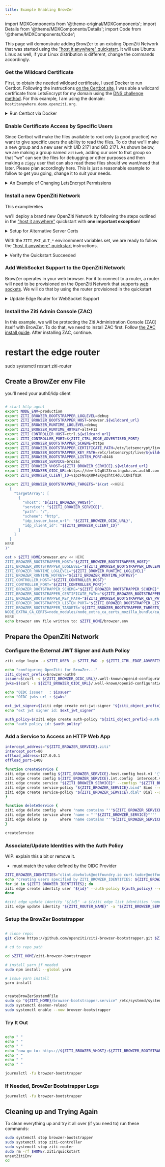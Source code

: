 ```yaml
---
title: Example Enabling BrowZer 
---
```

import MDXComponents from '@theme-original/MDXComponents';
import Details from '@theme/MDXComponents/Details';
import Code from '@theme/MDXComponents/Code';

This page will demonstrate adding BrowZer to an existing OpenZiti Network that was started using the
["host it anywhere" quickstart](../../../../learn/quickstarts/network/hosted.md). It will use Ubuntu Linux as well, if
your Linux distribution is different, change the commands accordingly.

### Get the Wildcard Certificate

First, to obtain the needed wildcard certificate, I used Docker to run Certbot. 
Following the instructions [on the Certbot site](https://eff-certbot.readthedocs.io/en/stable/install.html),
I was able a wildcard certificate from LetsEncrypt for my domain using the
[DNS challenge method](https://letsencrypt.org/docs/challenge-types/#dns-01-challenge). For this example, I am using
the domain: `hostitanywhere.demo.openziti.org`.

<Details>
<summary>Run Certbot via Docker</summary>

```
wildcard_url="hostitanywhere.demo.openziti.org"
your_email="your.email@someserver.com"
sudo docker run -it --rm --name certbot \
  -v "/etc/letsencrypt:/etc/letsencrypt" \
  -v "/var/lib/letsencrypt:/var/lib/letsencrypt" \
  certbot/certbot certonly -d "*.${wildcard_url}" \
                  --manual \
                  --preferred-challenges dns \
                  --email "${your_email}" \
                  --agree-tos
```

</Details>



### Enable Certificate Access by Specific Users

Since Certbot will make the files available to root only (a good practice) we want to give specific users the
ability to read the files.  To do that we'll make a new group and a new user with UID 2171 and GID 2171. As shown below,
we are making a group named `zitiweb`, adding our user to that group so that "we" can see the files for debugging or
other purposes and then making a `ziggy` user that can also read these files should we want/need that later. Please
plan accordingly here. This is just a reasonable example to follow to get you going, change it to suit your needs.

<Details>
<summary>An Example of Changing LetsEncrypt Permissions</summary>

```bash
sudo groupadd -g 2171 zitiweb
sudo useradd -u 2171 -M ziggy
sudo usermod -aG zitiweb ziggy
sudo usermod -aG zitiweb $USER
sudo chown -R root:zitiweb /etc/letsencrypt/
sudo chmod -R g+rX /etc/letsencrypt/
```

If needed, enable the new group permissions on the current shell by executing `exec $SHELL` or by loggin out of
the currently active shell and logging back in again. Ensure the `wildcard_url` variable is set correctly and
verify access to the certificates:
```bash
wildcard_url="hostitanywhere.demo.openziti.org"
ls -l /etc/letsencrypt/live/${wildcard_url}/*
```

</Details>

### Install a new OpenZiti Network

This examplerelies


we'll deploy a brand new OpenZiti Network by following the steps outlined in the ["host it anywhere"](../../network/hosted.md)
quickstart with __one important exception__! 

<Details>
<summary>Setup for Alternative Server Certs</summary>

Since we have just obtained some LetsEncrypt certificates, we'll enable OpenZiti with
[Alternative Server Certs](../../../../guides/alt-server-certs.md) __immediately__! To do that we'll set two new variables
introduced with v0.29.0. Notice that the `${wildcard_url}` variable needs to be set if it's not already set. Shown here
is the domain: `hostitanywhere.demo.openziti.org`:

```bash
wildcard_url="hostitanywhere.demo.openziti.org"
export ZITI_PKI_ALT_SERVER_CERT="/etc/letsencrypt/live/${wildcard_url}/fullchain.pem"
export ZITI_PKI_ALT_SERVER_KEY="/etc/letsencrypt/live/${wildcard_url}/privkey.pem"
```
</Details>

With the `ZITI_PKI_ALT_*` environmnent variables set, we are ready to follow the 
["host it anywhere" quickstart](../../../../learn/quickstarts/network/hosted.md) instructions.

<Details>
<summary>Verify the Quickstart Succeeded</summary>

After completing the quickstart, you should be able to access the controller at both the alternate server cert url. 
Notice there's no need for 'insecure' (-sk) curl mode!:
```bash
curl https://ctrl.${wildcard_url}:${ZITI_CTRL_EDGE_ADVERTISED_PORT}
```
and we should be able to curl to the non-alternative server url. Note for this we need to use `-sk` since this will
be the self-signed PKI endpoint:
```bash
curl -sk https://${ZITI_CTRL_EDGE_ADVERTISED_ADDRESS}:${ZITI_CTRL_EDGE_ADVERTISED_PORT}
```
</Details>

### Add WebSocket Support to the OpenZiti Network

BrowZer operates in your web browser. For it to connect to a router, a router will need to be provisioned on the OpenZiti
Network that supports [web sockets](https://en.wikipedia.org/wiki/WebSocket). We will do that by using the router
provisioned in the quickstart

<Details>
<summary>Update Edge Router for WebSocket Support</summary>

After completing the quickstart, you will have an edge router configuration file in the user's home directory.
Use your favorite editor, such as [`vim`](https://en.wikipedia.org/wiki/Vim_(text_editor)) to edit the file:

```bash
vi $ZITI_HOME/${ZITI_NETWORK}-edge-router.yaml
```

Locate the "binding" section, and add a section that looks like this. Make sure to change the `address` and `advertise`
fields accordingly to fit your `${wildcard_url}` value:
```bash
  - binding: edge
    address: wss:0.0.0.0:8447
    options:
      advertise: ws.hostitanywhere.demo.openziti.org:8447
      connectTimeoutMs: 5000
      getSessionTimeout: 60
```

</Details>



### Install the Ziti Admin Console (ZAC)

In this example, we will be protecting the Ziti Administration Console (ZAC) itself with BrowZer. To do that, 
we need to install ZAC first. Follow [the ZAC install guide](../../../../learn/quickstarts/zac/index.md). 
After installing ZAC, continue.


# restart the edge router
sudo systemctl restart ziti-router

## Create a BrowZer env File

you'll need your auth0/idp client

```bash

# start http agent
export NODE_ENV=production
export ZITI_BROWZER_BOOTSTRAPPER_LOGLEVEL=debug
export ZITI_BROWZER_BOOTSTRAPPER_HOST=browzer.${wildcard_url}
export ZITI_BROWZER_RUNTIME_LOGLEVEL=debug
export ZITI_BROWZER_RUNTIME_HOTKEY=alt+F12
export ZITI_CONTROLLER_HOST=ctrl.${wildcard_url}
export ZITI_CONTROLLER_PORT=${ZITI_CTRL_EDGE_ADVERTISED_PORT}
export ZITI_BROWZER_BOOTSTRAPPER_SCHEME=https
export ZITI_BROWZER_BOOTSTRAPPER_CERTIFICATE_PATH=/etc/letsencrypt/live/${wildcard_url}/fullchain.pem
export ZITI_BROWZER_BOOTSTRAPPER_KEY_PATH=/etc/letsencrypt/live/${wildcard_url}/privkey.pem
export ZITI_BROWZER_BOOTSTRAPPER_LISTEN_PORT=8446
export ZITI_BROWZER_SERVICE=brozac
export ZITI_BROWZER_VHOST=${ZITI_BROWZER_SERVICE}.${wildcard_url}
export ZITI_BROWZER_OIDC_URL=https://dev-b2q0t23rxctngxka.us.auth0.com
export ZITI_BROWZER_CLIENT_ID=v1pzFNuqX8R4EKyqzhtC4duJ1QNIfQ1K

export ZITI_BROWZER_BOOTSTRAPPER_TARGETS="$(cat <<HERE
  {
    "targetArray": [
      {
        "vhost": "${ZITI_BROWZER_VHOST}",
        "service": "${ZITI_BROWZER_SERVICE}",
        "path": "/",
        "scheme": "http",
        "idp_issuer_base_url": "${ZITI_BROWZER_OIDC_URL}",
        "idp_client_id": "${ZITI_BROWZER_CLIENT_ID}"
      }
    ]
  }
HERE
)"

cat > $ZITI_HOME/browzer.env << HERE
ZITI_BROWZER_BOOTSTRAPPER_HOST="${ZITI_BROWZER_BOOTSTRAPPER_HOST}"
ZITI_BROWZER_BOOTSTRAPPER_LOGLEVEL="${ZITI_BROWZER_BOOTSTRAPPER_LOGLEVEL}"
ZITI_BROWZER_RUNTIME_LOGLEVEL="${ZITI_BROWZER_RUNTIME_LOGLEVEL}"
ZITI_BROWZER_RUNTIME_HOTKEY="${ZITI_BROWZER_RUNTIME_HOTKEY}"
ZITI_CONTROLLER_HOST="${ZITI_CONTROLLER_HOST}"
ZITI_CONTROLLER_PORT="${ZITI_CONTROLLER_PORT}"
ZITI_BROWZER_BOOTSTRAPPER_SCHEME="${ZITI_BROWZER_BOOTSTRAPPER_SCHEME}"
ZITI_BROWZER_BOOTSTRAPPER_CERTIFICATE_PATH="${ZITI_BROWZER_BOOTSTRAPPER_CERTIFICATE_PATH}"
ZITI_BROWZER_BOOTSTRAPPER_KEY_PATH="${ZITI_BROWZER_BOOTSTRAPPER_KEY_PATH}"
ZITI_BROWZER_BOOTSTRAPPER_LISTEN_PORT="${ZITI_BROWZER_BOOTSTRAPPER_LISTEN_PORT}"
ZITI_BROWZER_BOOTSTRAPPER_TARGETS='${ZITI_BROWZER_BOOTSTRAPPER_TARGETS}'
NODE_EXTRA_CA_CERTS=node_modules/node_extra_ca_certs_mozilla_bundle/ca_bundle/ca_intermediate_root_bundle.pem
HERE
echo browzer env file written to: $ZITI_HOME/browzer.env
```

## Prepare the OpenZiti Network

### Configure the External JWT Signer and Auth Policy
```bash
ziti edge login -u $ZITI_USER -p $ZITI_PWD -y ${ZITI_CTRL_EDGE_ADVERTISED_ADDRESS}:${ZITI_CTRL_EDGE_ADVERTISED_PORT}

echo "configuring OpenZiti for BrowZer..."
ziti_object_prefix=browzer-auth0
issuer=$(curl -s ${ZITI_BROWZER_OIDC_URL}/.well-known/openid-configuration | jq -r .issuer)
jwks=$(curl -s ${ZITI_BROWZER_OIDC_URL}/.well-known/openid-configuration | jq -r .jwks_uri)

echo "OIDC issuer   : $issuer"
echo "OIDC jwks url : $jwks"

ext_jwt_signer=$(ziti edge create ext-jwt-signer "${ziti_object_prefix}-ext-jwt-signer" "${issuer}" --jwks-endpoint "${jwks}" --audience "${ZITI_BROWZER_CLIENT_ID}" --claims-property email)
echo "ext jwt signer id: $ext_jwt_signer"

auth_policy=$(ziti edge create auth-policy "${ziti_object_prefix}-auth-policy" --primary-ext-jwt-allowed --primary-ext-jwt-allowed-signers ${ext_jwt_signer})
echo "auth policy id: $auth_policy"
```

### Add a Service to Access an HTTP Web App
```bash
intercept_address="${ZITI_BROWZER_SERVICE}.ziti"
intercept_port=80
offload_address=127.0.0.1
offload_port=1408

function createService {
ziti edge create config ${ZITI_BROWZER_SERVICE}.host.config host.v1 '{"protocol":"tcp", "address":"'"${offload_address}"'", "port":'${offload_port}'}'
ziti edge create config ${ZITI_BROWZER_SERVICE}.int.config  intercept.v1 '{"protocols":["tcp"],"addresses":["'"${intercept_address}"'"], "portRanges":[{"low":'${intercept_port}', "high":'${intercept_port}'}]}'
ziti edge create service "${ZITI_BROWZER_SERVICE}" --configs "${ZITI_BROWZER_SERVICE}.host.config","${ZITI_BROWZER_SERVICE}.int.config"
ziti edge create service-policy "${ZITI_BROWZER_SERVICE}.bind" Bind --service-roles "@${ZITI_BROWZER_SERVICE}" --identity-roles "#${ZITI_BROWZER_SERVICE}.binders"
ziti edge create service-policy "${ZITI_BROWZER_SERVICE}.dial" Dial --service-roles "@${ZITI_BROWZER_SERVICE}" --identity-roles "#${ZITI_BROWZER_SERVICE}.dialers"
}

function deleteService {
ziti edge delete config  where 'name contains "'"${ZITI_BROWZER_SERVICE}"'."'
ziti edge delete service where 'name = "'"${ZITI_BROWZER_SERVICE}"'"'
ziti edge delete sp      where 'name contains "'"${ZITI_BROWZER_SERVICE}"'."'
}

createService

```

### Associate/Update Identities with the Auth Policy

WIP: explain this a bit or remove it.
* must match the value defined by the OIDC Provider

```bash
ZITI_BROWZER_IDENTITIES="clint.dovholuk@netfoundry.io curt.tudor@netfoundry.io"
echo "creating users specified by ZITI_BROWZER_IDENTITIES: ${ZITI_BROWZER_IDENTITIES}"
for id in ${ZITI_BROWZER_IDENTITIES}; do
ziti edge create identity user "${id}" --auth-policy ${auth_policy} --external-id "${id}" -a "${ZITI_BROWZER_SERVICE}.dialers"
done

#ziti edge update identity "${id}" -a $(ziti edge list identities 'name="'${id}'"' -j | jq -r '.data[].roleAttributes | map(. // "") | @csv'),"${ZITI_BROWZER_SERVICE}.dialers"
ziti edge update identity "${ZITI_ROUTER_NAME}" -a "${ZITI_BROWZER_SERVICE}.binders"

```

### Setup the BrowZer Bootstrapper

```bash

# clone repo:
git clone https://github.com/openziti/ziti-browzer-bootstrapper.git $ZITI_HOME/ziti-browzer-bootstrapper

# cd to repo path

cd $ZITI_HOME/ziti-browzer-bootstrapper

# install yarn if needed
sudo npm install --global yarn

# issue yarn install
yarn install


createBrowZerSystemdFile
sudo cp "${ZITI_HOME}/browzer-bootstrapper.service" /etc/systemd/system/browzer-bootstrapper.service
sudo systemctl daemon-reload
sudo systemctl enable --now browzer-bootstrapper


```

### Try It Out

```bash

echo " "
echo " "
echo " "
echo "now go to: https://${ZITI_BROWZER_VHOST}:${ZITI_BROWZER_BOOTSTRAPPER_LISTEN_PORT} and see your ${ZITI_BROWZER_SERVICE}!"
echo " "
echo " "
echo " "

journalctl -fu browzer-bootstrapper

```


### If Needed, BrowZer Bootstrapper Logs

```bash
journalctl -fu browzer-bootstrapper
```


## Cleaning up and Trying Again

To clean everything up and try it all over (if you need to) run these commands:
```bash
sudo systemctl stop browzer-bootstrapper
sudo systemctl stop ziti-controller 
sudo systemctl stop ziti-router
sudo rm -rf $HOME/.ziti/quickstart
unsetZitiEnv
cd 
```

